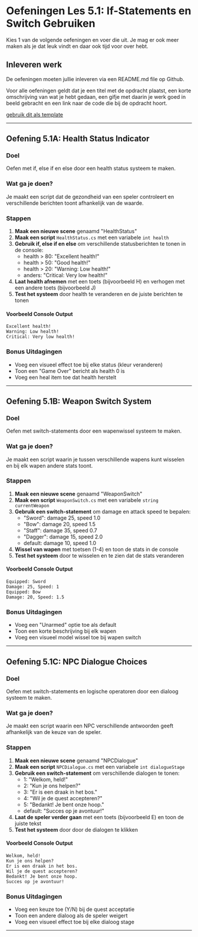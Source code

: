 # Oefeningen Les 5.1: If-Statements en Switch Gebruiken

Kies 1 van de volgende oefeningen en voer die uit. Je mag er ook meer maken als je dat leuk vindt en daar ook tijd voor over hebt.

## Inleveren werk

De oefeningen moeten jullie inleveren via een README.md file op Github.

Voor alle oefeningen geldt dat je een titel met de opdracht plaatst, een korte omschrijving van wat je hebt gedaan, een gifje met daarin je werk goed in beeld gebracht en een link naar de code die bij de opdracht hoort.

[gebruik dit als template](../README.md#voorbeeld-readme-opdracht-format)

---

## Oefening 5.1A: Health Status Indicator

### Doel

Oefen met if, else if en else door een health status systeem te maken.

### Wat ga je doen?

Je maakt een script dat de gezondheid van een speler controleert en verschillende berichten toont afhankelijk van de waarde.

### Stappen

1. **Maak een nieuwe scene** genaamd "HealthStatus"
2. **Maak een script** `HealthStatus.cs` met een variabele `int health`
3. **Gebruik if, else if en else** om verschillende statusberichten te tonen in de console:
   - health > 80: "Excellent health!"
   - health > 50: "Good health!"
   - health > 20: "Warning: Low health!"
   - anders: "Critical: Very low health!"
4. **Laat health afnemen** met een toets (bijvoorbeeld H) en verhogen met een andere toets (bijvoorbeeld J)
5. **Test het systeem** door health te veranderen en de juiste berichten te tonen

#### Voorbeeld Console Output

```
Excellent health!
Warning: Low health!
Critical: Very low health!
```

### Bonus Uitdagingen

- Voeg een visueel effect toe bij elke status (kleur veranderen)
- Toon een "Game Over" bericht als health 0 is
- Voeg een heal item toe dat health herstelt

---

## Oefening 5.1B: Weapon Switch System

### Doel

Oefen met switch-statements door een wapenwissel systeem te maken.

### Wat ga je doen?

Je maakt een script waarin je tussen verschillende wapens kunt wisselen en bij elk wapen andere stats toont.

### Stappen

1. **Maak een nieuwe scene** genaamd "WeaponSwitch"
2. **Maak een script** `WeaponSwitch.cs` met een variabele `string currentWeapon`
3. **Gebruik een switch-statement** om damage en attack speed te bepalen:
   - "Sword": damage 25, speed 1.0
   - "Bow": damage 20, speed 1.5
   - "Staff": damage 35, speed 0.7
   - "Dagger": damage 15, speed 2.0
   - default: damage 10, speed 1.0
4. **Wissel van wapen** met toetsen (1-4) en toon de stats in de console
5. **Test het systeem** door te wisselen en te zien dat de stats veranderen

#### Voorbeeld Console Output

```
Equipped: Sword
Damage: 25, Speed: 1
Equipped: Bow
Damage: 20, Speed: 1.5
```

### Bonus Uitdagingen

- Voeg een "Unarmed" optie toe als default
- Toon een korte beschrijving bij elk wapen
- Voeg een visueel model wissel toe bij wapen switch

---

## Oefening 5.1C: NPC Dialogue Choices

### Doel

Oefen met switch-statements en logische operatoren door een dialoog systeem te maken.

### Wat ga je doen?

Je maakt een script waarin een NPC verschillende antwoorden geeft afhankelijk van de keuze van de speler.

### Stappen

1. **Maak een nieuwe scene** genaamd "NPCDialogue"
2. **Maak een script** `NPCDialogue.cs` met een variabele `int dialogueStage`
3. **Gebruik een switch-statement** om verschillende dialogen te tonen:
   - 1: "Welkom, held!"
   - 2: "Kun je ons helpen?"
   - 3: "Er is een draak in het bos."
   - 4: "Wil je de quest accepteren?"
   - 5: "Bedankt! Je bent onze hoop."
   - default: "Succes op je avontuur!"
4. **Laat de speler verder gaan** met een toets (bijvoorbeeld E) en toon de juiste tekst
5. **Test het systeem** door door de dialogen te klikken

#### Voorbeeld Console Output

```
Welkom, held!
Kun je ons helpen?
Er is een draak in het bos.
Wil je de quest accepteren?
Bedankt! Je bent onze hoop.
Succes op je avontuur!
```

### Bonus Uitdagingen

- Voeg een keuze toe (Y/N) bij de quest acceptatie
- Toon een andere dialoog als de speler weigert
- Voeg een visueel effect toe bij elke dialoog stage

---

